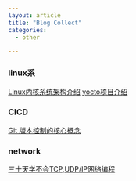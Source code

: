 ```yaml
---
layout: article
title: "Blog Collect"
categories:
  - other

---
```

### linux系
[Linux内核系统架构介绍](https://mp.weixin.qq.com/s/Wl8sYr9ydrLCBpTdFamFnw)
[yocto项目介绍](https://developer.ibm.com/zh/tutorials/l-yocto-linux/)
### CICD
[Git 版本控制的核心概念](https://mp.weixin.qq.com/s/vfyKgfsyacGx4uyhzJI3-A)
### network
[三十天学不会TCP,UDP/IP网络编程](https://rogerzhu.gitbooks.io/-tcp-udp-ip/content/)
 
